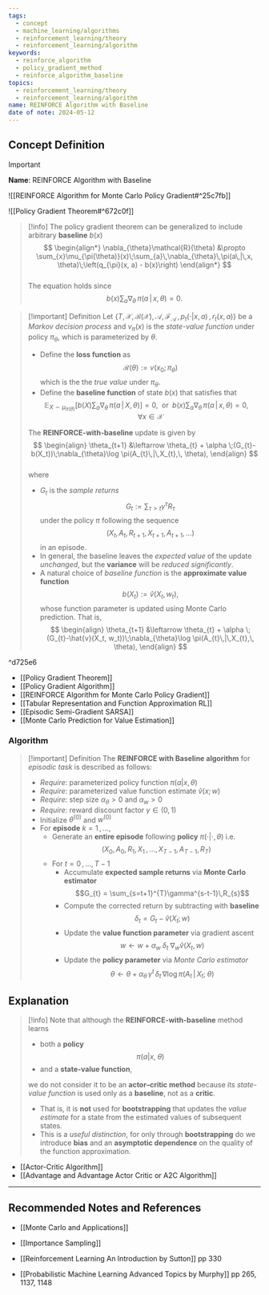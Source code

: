 ```yaml
---
tags:
  - concept
  - machine_learning/algorithms
  - reinforcement_learning/theory
  - reinforcement_learning/algorithm
keywords:
  - reinforce_algorithm
  - policy_gradient_method
  - reinforce_algorithm_baseline
topics:
  - reinforcement_learning/theory
  - reinforcement_learning/algorithm
name: REINFORCE Algorithm with Baseline
date of note: 2024-05-12
---
```


## Concept Definition

>[!important]
>**Name**: REINFORCE Algorithm with Baseline

![[REINFORCE Algorithm for Monte Carlo Policy Gradient#^25c7fb]]

![[Policy Gradient Theorem#^672c0f]]


>[!info]
>The policy gradient theorem can be generalized to include arbitrary **baseline** $b(x)$
>$$
> \begin{align*}
>  \nabla_{\theta}\mathcal{R}(\theta) &\propto \sum_{x}\mu_{\pi(\theta)}(x)\;\sum_{a}\,\nabla_{\theta}\,\pi(a\,|\,x, \theta)\;\left(q_{\pi}(x, a) - b(x)\right) 
> \end{align*}
>$$  
>The equation holds since $$b(x)\sum_{a}\nabla_{\theta}\,\pi(a\,|\,x, \theta) = 0.$$ 

>[!important] Definition
>Let  $\{T, \mathcal{X}, \mathcal{B}(\mathcal{X}), \mathcal{A}, \mathscr{F}_{\mathcal{A}}\,,\, p_{t}(\cdot|x, a)\,,\, r_{t}(x, a)\}$ be a *Markov decision process* and $v_{\pi}(x)$ is the *state-value function* under policy $\pi_{\theta}$, which is parameterized by $\theta$.
>
>- Define the **loss function** as $$\mathcal{R}(\theta) := v(x_{0}; \pi_{\theta})$$ which is the the *true value* under $\pi_{\theta}$.
>- Define the **baseline function** of state $b(x)$ that satisfies that $$\mathbb{E}_{X\sim\mu_{\pi(\theta)}}\left[  b(X)\sum_{a}\nabla_{\theta}\,\pi(a\,|\,X, \theta) \right] = 0,\;\text{ or }\; b(x)\sum_{a}\nabla_{\theta}\,\pi(a\,|\,x, \theta) = 0,\quad \forall x\in \mathcal{X}$$
>
>The **REINFORCE-with-baseline** update is given by 
>$$
> \begin{align}
> \theta_{t+1} &\leftarrow  \theta_{t} + \alpha \;(G_{t}-b(X_t))\;\nabla_{\theta}\log \pi(A_{t}\,|\,X_{t},\, \theta), 
> \end{align}
>$$  
>where 
>- $G_{t}$ is the *sample returns* $$G_{t} := \sum_{\tau > t}\gamma^{\tau}R_{\tau}$$ under the policy $\pi$ following the sequence $$(X_{t}, A_{t}, R_{t+1}, X_{t+1}, A_{t+1}, \ldots)$$ in an episode.  
>- In general, the baseline leaves the *expected value* of the update *unchanged*, but the **variance** will be *reduced significantly*. 
>- A natural choice of *baseline function* is the **approximate value function** $$b(X_{t}) := \hat{v}(X_t, w_t),$$ whose function parameter is updated using Monte Carlo prediction. That is,
>$$
> \begin{align}
> \theta_{t+1} &\leftarrow  \theta_{t} + \alpha \;(G_{t}-\hat{v}(X_t, w_t))\;\nabla_{\theta}\log \pi(A_{t}\,|\,X_{t},\, \theta), 
> \end{align}
>$$  

^d725e6

- [[Policy Gradient Theorem]]
- [[Policy Gradient Algorithm]]
- [[REINFORCE Algorithm for Monte Carlo Policy Gradient]]
- [[Tabular Representation and Function Approximation RL]]
- [[Episodic Semi-Gradient SARSA]]
- [[Monte Carlo Prediction for Value Estimation]]

### Algorithm

>[!important] Definition
>The **REINFORCE with Baseline algorithm** for *episodic task*  is described as follows:
>- *Require*: parameterized policy function $\pi(a|x, \theta)$
>- *Require*: parameterized value function estimate $\hat{v}(x; w)$
>- *Require*: step size $\alpha_{\theta} >0$ and $\alpha_{w} >0$
>- *Require*: reward discount factor $\gamma\in (0,1)$
>- Initialize $\theta^{(0)}$ and $w^{(0)}$
>- For **episode** $k=1\,{,}\ldots{,}\,$
>	- Generate an **entire episode** following **policy** $\pi(\cdot|\cdot, \theta)$ i.e. $$\left(X_{0}, A_{0}, R_{1}, X_{1}\,{,}\ldots{,}\,X_{T-1}, A_{T-1}, R_{T}\right)$$
>	- For $t=0\,{,}\ldots{,}\,T-1$
>		- Accumulate **expected sample returns** via **Monte Carlo estimator** $$G_{t} = \sum_{s=t+1}^{T}\gamma^{s-t-1}\,R_{s}$$
>		- Compute the corrected return by subtracting with **baseline** $$\delta_{t} = G_{t}  - \hat{v}(X_{t}; w)$$
>		- Update the **value function parameter** via gradient ascent 
>		  $$
>		 w \leftarrow w + \alpha_{w}\;\delta_{t}\;\nabla_{w}\hat{v}(X_{t}, w) 
>		 $$
>		- Update the **policy parameter** via *Monte Carlo estimator* 
>		  $$\theta \leftarrow \theta + \alpha_{\theta}\,\gamma^{t}\,\delta_{t}\,\nabla \log \pi(A_{t}\,|\,X_{t};\; \theta)$$


## Explanation

>[!info]
>Note that although the **REINFORCE-with-baseline** method learns 
>- both a **policy** $$\pi(a|x,\; \theta)$$ 
>- and a **state-value function**, 
>
>we do not consider it to be an **actor–critic method** because its *state-value function* is used only as a **baseline**, not as a **critic**. 
>- That is, it is **not** used for **bootstrapping** that updates the *value estimate* for a state from the estimated values of subsequent states. 
>- This is a *useful distinction*, for only through **bootstrapping** do we introduce **bias** and an **asymptotic dependence** on the quality of the function approximation. 

- [[Actor-Critic Algorithm]]
- [[Advantage and Advantage Actor Critic or A2C Algorithm]]


-----------
##  Recommended Notes and References



- [[Monte Carlo and Applications]]
- [[Importance Sampling]]




- [[Reinforcement Learning An Introduction by Sutton]] pp 330
- [[Probabilistic Machine Learning Advanced Topics by Murphy]] pp 265, 1137, 1148
